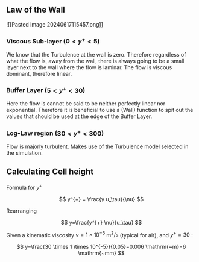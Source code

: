   
## Law of the Wall
![[Pasted image 20240617115457.png]]

### Viscous Sub-layer ($0<y^+<5$)
We know that the Turbulence at the wall is zero. Therefore regardless of what the flow is, away from the wall, there is always going to be a small layer next to the wall where the flow is laminar. The flow is viscous dominant, therefore linear.  

### Buffer Layer ($5<y^+<30$) 
Here the flow is cannot be said to be neither perfectly linear nor exponential. Therefore it is beneficial to use a (Wall) function to spit out the values that should be used at the edge of the Buffer Layer. 

### Log-Law region ($30<y^+ <300$)
Flow is majorly turbulent. Makes use of the Turbulence model selected in the simulation.

## Calculating Cell height
Formula for $y^+$ 

$$
y^{+} = \frac{y u_\tau}{\nu}
$$

Rearranging

$$
y=\frac{y^{+} \nu}{u_\tau}
$$

Given a kinematic viscosity $\nu=1 \times 10^{-5} \mathrm{~m}^2 / \mathrm{s}$ (typical for air), and $y^{+}=30$ :

$$
y=\frac{30 \times 1 \times 10^{-5}}{0.05}=0.006 \mathrm{~m}=6 \mathrm{~mm}
$$





